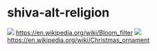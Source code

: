 # shiva-alt-religion
![](https://github.com/nondejus/shiva-rip-off/blob/main/flame%20nebula%20%E0%A4%AE%E0%A4%B9%E0%A4%BE%E0%A4%A6%E0%A5%87%E0%A4%B5.jpg)
https://en.wikipedia.org/wiki/Bloom_filter
![](https://github.com/nondejus/shiva-rip-off/blob/main/ArtBoard%20Image%20(202).jpg)
https://en.wikipedia.org/wiki/Christmas_ornament
